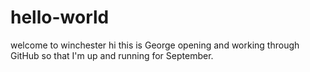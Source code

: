 # hello-world
welcome to winchester
hi this is George opening and working through GitHub so that I'm up and running for September.
